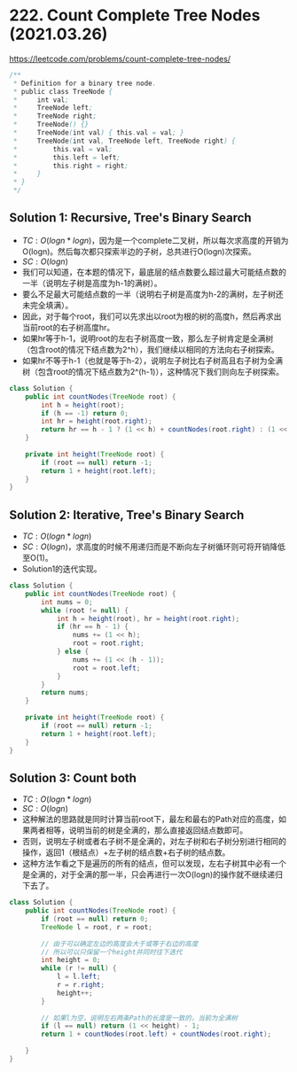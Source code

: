 # 222. Count Complete Tree Nodes (2021.03.26)

https://leetcode.com/problems/count-complete-tree-nodes/

```java
/**
 * Definition for a binary tree node.
 * public class TreeNode {
 *     int val;
 *     TreeNode left;
 *     TreeNode right;
 *     TreeNode() {}
 *     TreeNode(int val) { this.val = val; }
 *     TreeNode(int val, TreeNode left, TreeNode right) {
 *         this.val = val;
 *         this.left = left;
 *         this.right = right;
 *     }
 * }
 */
```

## Solution 1: Recursive, Tree's Binary Search

- $TC:O(logn * logn)$，因为是一个complete二叉树，所以每次求高度的开销为O(logn)。然后每次都只探索半边的子树，总共进行O(logn)次探索。
- $SC:O(logn)$
- 我们可以知道，在本题的情况下，最底层的结点数要么超过最大可能结点数的一半（说明左子树是高度为h-1的满树）。
- 要么不足最大可能结点数的一半（说明右子树是高度为h-2的满树，左子树还未完全填满）。
- 因此，对于每个root，我们可以先求出以root为根的树的高度h，然后再求出当前root的右子树高度hr。
- 如果hr等于h-1，说明root的左右子树高度一致，那么左子树肯定是全满树（包含root的情况下结点数为2^h），我们继续以相同的方法向右子树探索。
- 如果hr不等于h-1（也就是等于h-2），说明左子树比右子树高且右子树为全满树（包含root的情况下结点数为2^(h-1)），这种情况下我们则向左子树探索。

```java
class Solution {
    public int countNodes(TreeNode root) {
        int h = height(root);
        if (h == -1) return 0;
        int hr = height(root.right);
        return hr == h - 1 ? (1 << h) + countNodes(root.right) : (1 << (h - 1)) + countNodes(root.left);
    }
    
    private int height(TreeNode root) {
        if (root == null) return -1;
        return 1 + height(root.left);
    }
}
```

## Solution 2: Iterative, Tree's Binary Search

- $TC:O(logn * logn)$
- $SC:O(logn)$，求高度的时候不用递归而是不断向左子树循环则可将开销降低至O(1)。
- Solution1的迭代实现。

```java
class Solution {
    public int countNodes(TreeNode root) {
        int nums = 0;
        while (root != null) {
            int h = height(root), hr = height(root.right);
            if (hr == h - 1) {
                nums += (1 << h);
                root = root.right;
            } else {
                nums += (1 << (h - 1));
                root = root.left;
            }
        }
        return nums;
    }
    
    private int height(TreeNode root) {
        if (root == null) return -1;
        return 1 + height(root.left);
    }
}
```

## Solution 3: Count both

- $TC:O(logn * logn)$
- $SC:O(logn)$
- 这种解法的思路就是同时计算当前root下，最左和最右的Path对应的高度，如果两者相等，说明当前的树是全满的，那么直接返回结点数即可。
- 否则，说明左子树或者右子树不是全满的，对左子树和右子树分别进行相同的操作，返回1（根结点）+左子树的结点数+右子树的结点数。
- 这种方法乍看之下是遍历的所有的结点，但可以发现，左右子树其中必有一个是全满的，对于全满的那一半，只会再进行一次O(logn)的操作就不继续递归下去了。

```java
class Solution {
    public int countNodes(TreeNode root) {
        if (root == null) return 0;
        TreeNode l = root, r = root;
        
        // 由于可以确定左边的高度会大于或等于右边的高度
        // 所以可以只保留一个height并同时往下迭代
        int height = 0;
        while (r != null) {
            l = l.left;
            r = r.right;
            height++;
        }
        
        // 如果l为空，说明左右两条Path的长度是一致的，当前为全满树
        if (l == null) return (1 << height) - 1;
        return 1 + countNodes(root.left) + countNodes(root.right);
        
    }
}
```